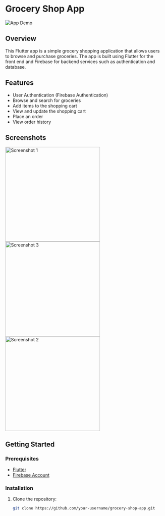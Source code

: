 # Grocery Shop App

![App Demo](https://github.com/user-attachments/assets/3e5d8563-549b-4282-b0fc-ffdc8cd4a915)

## Overview

This Flutter app is a simple grocery shopping application that allows users to browse and purchase groceries. The app is built using Flutter for the front end and Firebase for backend services such as authentication and database.

## Features

- User Authentication (Firebase Authentication)
- Browse and search for groceries
- Add items to the shopping cart
- View and update the shopping cart
- Place an order
- View order history

## Screenshots

<img src="https://github.com/user-attachments/assets/bcfd3422-6211-4128-81ba-4203f9a82e56" alt="Screenshot 1" width="300"/>  <img src="https://github.com/user-attachments/assets/a0eecaa1-fa76-4726-99f0-cc6e111ef222)" alt="Screenshot 3" width="300"/> <img src="https://github.com/user-attachments/assets/55038c41-03da-4018-89e4-ff2ddbe0e06a" alt="Screenshot 2" width="300"/>


## Getting Started

### Prerequisites

- [Flutter](https://flutter.dev/docs/get-started/install)
- [Firebase Account](https://console.firebase.google.com/)

### Installation

1. Clone the repository:

   ```bash
   git clone https://github.com/your-username/grocery-shop-app.git

